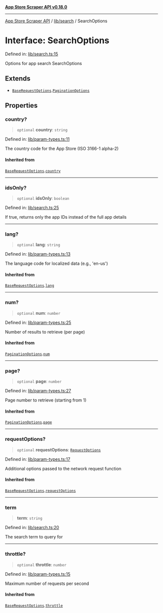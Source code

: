 [**App Store Scraper API v0.18.0**](../../../README.md)

***

[App Store Scraper API](../../../modules.md) / [lib/search](../README.md) / SearchOptions

# Interface: SearchOptions

Defined in: [lib/search.ts:15](https://github.com/facundoolano/app-store-scraper/blob/1e0c65b171e0bad4a38692c4616a992bb494cdd4/lib/search.ts#L15)

Options for app search
 SearchOptions

## Extends

- [`BaseRequestOptions`](../../param-types/interfaces/BaseRequestOptions.md).[`PaginationOptions`](../../param-types/interfaces/PaginationOptions.md)

## Properties

### country?

> `optional` **country**: `string`

Defined in: [lib/param-types.ts:11](https://github.com/facundoolano/app-store-scraper/blob/1e0c65b171e0bad4a38692c4616a992bb494cdd4/lib/param-types.ts#L11)

The country code for the App Store (ISO 3166-1 alpha-2)

#### Inherited from

[`BaseRequestOptions`](../../param-types/interfaces/BaseRequestOptions.md).[`country`](../../param-types/interfaces/BaseRequestOptions.md#country)

***

### idsOnly?

> `optional` **idsOnly**: `boolean`

Defined in: [lib/search.ts:25](https://github.com/facundoolano/app-store-scraper/blob/1e0c65b171e0bad4a38692c4616a992bb494cdd4/lib/search.ts#L25)

If true, returns only the app IDs instead of the full app details

***

### lang?

> `optional` **lang**: `string`

Defined in: [lib/param-types.ts:13](https://github.com/facundoolano/app-store-scraper/blob/1e0c65b171e0bad4a38692c4616a992bb494cdd4/lib/param-types.ts#L13)

The language code for localized data (e.g., 'en-us')

#### Inherited from

[`BaseRequestOptions`](../../param-types/interfaces/BaseRequestOptions.md).[`lang`](../../param-types/interfaces/BaseRequestOptions.md#lang)

***

### num?

> `optional` **num**: `number`

Defined in: [lib/param-types.ts:25](https://github.com/facundoolano/app-store-scraper/blob/1e0c65b171e0bad4a38692c4616a992bb494cdd4/lib/param-types.ts#L25)

Number of results to retrieve (per page)

#### Inherited from

[`PaginationOptions`](../../param-types/interfaces/PaginationOptions.md).[`num`](../../param-types/interfaces/PaginationOptions.md#num)

***

### page?

> `optional` **page**: `number`

Defined in: [lib/param-types.ts:27](https://github.com/facundoolano/app-store-scraper/blob/1e0c65b171e0bad4a38692c4616a992bb494cdd4/lib/param-types.ts#L27)

Page number to retrieve (starting from 1)

#### Inherited from

[`PaginationOptions`](../../param-types/interfaces/PaginationOptions.md).[`page`](../../param-types/interfaces/PaginationOptions.md#page)

***

### requestOptions?

> `optional` **requestOptions**: [`RequestOptions`](../../utils/http-client/interfaces/RequestOptions.md)

Defined in: [lib/param-types.ts:17](https://github.com/facundoolano/app-store-scraper/blob/1e0c65b171e0bad4a38692c4616a992bb494cdd4/lib/param-types.ts#L17)

Additional options passed to the network request function

#### Inherited from

[`BaseRequestOptions`](../../param-types/interfaces/BaseRequestOptions.md).[`requestOptions`](../../param-types/interfaces/BaseRequestOptions.md#requestoptions)

***

### term

> **term**: `string`

Defined in: [lib/search.ts:20](https://github.com/facundoolano/app-store-scraper/blob/1e0c65b171e0bad4a38692c4616a992bb494cdd4/lib/search.ts#L20)

The search term to query for

***

### throttle?

> `optional` **throttle**: `number`

Defined in: [lib/param-types.ts:15](https://github.com/facundoolano/app-store-scraper/blob/1e0c65b171e0bad4a38692c4616a992bb494cdd4/lib/param-types.ts#L15)

Maximum number of requests per second

#### Inherited from

[`BaseRequestOptions`](../../param-types/interfaces/BaseRequestOptions.md).[`throttle`](../../param-types/interfaces/BaseRequestOptions.md#throttle)
